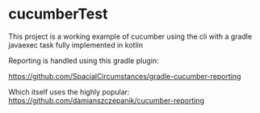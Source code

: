 # cucumberTest

This project is a working example of cucumber using the cli with a gradle javaexec task fully implemented in kotlin

Reporting is handled using this gradle plugin:

https://github.com/SpacialCircumstances/gradle-cucumber-reporting

Which itself uses the highly popular:
https://github.com/damianszczepanik/cucumber-reporting
